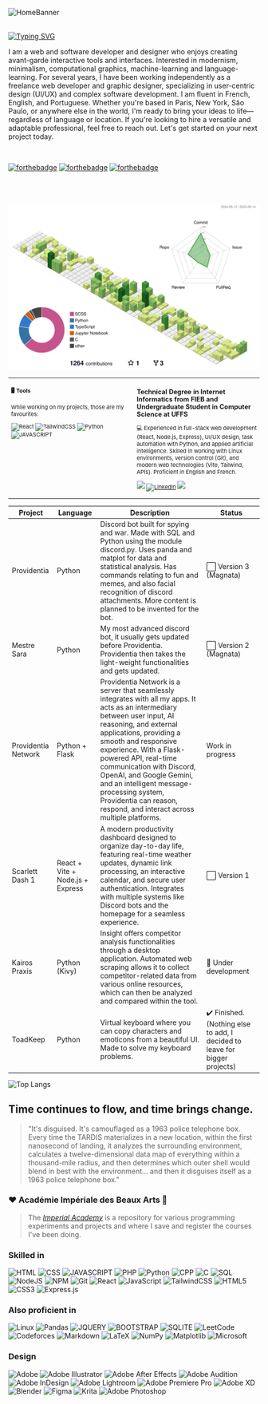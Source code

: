 ![HomeBanner](https://i.imgur.com/kdqWiQb.png)
<br><br>

[![Typing SVG](https://readme-typing-svg.herokuapp.com?font=Fira+Code&size=18&pause=1000&width=435&lines=Mais+est-ce+important+de+nous+d%C3%A9finir%3F)](https://git.io/typing-svg)

<p>
     I am a web and software developer and designer who enjoys creating avant-garde interactive tools and interfaces. Interested in modernism, minimalism, computational graphics, machine-learning and language-learning. For several years, I have been working independently as a freelance web developer and graphic designer, specializing in user-centric design (UI/UX) and complex software development. I am fluent in French, English, and Portuguese. Whether you're based in Paris, New York, São Paulo, or anywhere else in the world, I'm ready to bring your ideas to life—regardless of language or location. If you're looking to hire a versatile and adaptable professional, feel free to reach out. Let's get started on your next project today.
</p>
<br>

 [![forthebadge](https://forthebadge.com/images/badges/uses-brains.svg)](https://forthebadge.com)
[![forthebadge](https://forthebadge.com/images/badges/built-with-resentment.svg)](https://forthebadge.com)
[![forthebadge](https://forthebadge.com/images/badges/compatibility-club-penguin.svg)](https://forthebadge.com)

<br><br>

![3d commit history](./profile-3d-contrib/profile-green-animate.svg)


<div class="table-devenvironment">
  <table style="font-size: 11px">
  <tr>
  <td valign="top" width="50%">

#### 🖥️ Tools 

While working on my projects, those are my favourites:

![React](https://img.shields.io/badge/react-%2320232a.svg?style=for-the-badge&logo=react&logoColor=%2361DAFB)
![TailwindCSS](https://img.shields.io/badge/tailwindcss-%2338B2AC.svg?style=for-the-badge&logo=tailwind-css&logoColor=white)
![Python](https://img.shields.io/badge/Python-3776AB?style=for-the-badge&logo=python&logoColor=white)
![JAVASCRIPT](https://img.shields.io/badge/JavaScript-F7DF1E?style=for-the-badge&logo=javascript&logoColor=black)


  </td>
  <td valign="top" width="50%">

#### 
 ### Technical Degree in Internet Informatics from FIEB and Undergraduate Student in Computer Science at UFFS

💻 Experienced in full-stack web development (React, Node.js, Express), UI/UX design, task automation with Python, and applied artificial intelligence. Skilled in working with Linux environments, version control (Git), and modern web technologies (Vite, Tailwind, APIs). Proficient in English and French.

<a href="https://lyszt.net"><img src="https://img.shields.io/badge/Portfolio-%23000000.svg?style=for-the-badge&logo=firefox&logoColor=#FF7139"></a>
[![LinkedIn](https://img.shields.io/badge/linkedin-%230077B5.svg?style=for-the-badge&logo=linkedin&logoColor=white)](https://www.linkedin.com/in/lyszt/)
<img src="https://komarev.com/ghpvc/?username=lyszt&style=flat-square" width="150">



  </td>
  </tr>
  </table>
</div>

Project | Language | Description | Status | 
--- | --- | --- | --- |
Providentia | Python |  Discord bot built for spying and war. Made with SQL and Python using the module discord.py. Uses panda and matplot for data and statistical analysis. Has commands relating to fun and memes, and also facial recognition of discord attachments. More content is planned to be invented for the bot. | ⬜ Version 3 (Magnata)
Mestre Sara | Python | My most advanced discord bot, it usually gets updated before Providentia. Providentia then takes the light-weight functionalities and gets updated. | ⬜ Version 2 (Magnata)
Providentia Network |  Python + Flask  | Providentia Network is a server that seamlessly integrates with all my apps. It acts as an intermediary between user input, AI reasoning, and external applications, providing a smooth and responsive experience. With a Flask-powered API, real-time communication with Discord, OpenAI, and Google Gemini, and an intelligent message-processing system, Providentia can reason, respond, and interact across multiple platforms. | Work in progress
Scarlett Dash 1| React + Vite + Node.js + Express | A modern productivity dashboard designed to organize day-to-day life, featuring real-time weather updates, dynamic link processing, an interactive calendar, and secure user authentication. Integrates with multiple systems like Discord bots and the homepage for a seamless experience. | ⬜  Version 1
Kairos Praxis | Python (Kivy) | Insight offers competitor analysis functionalities through a desktop application. Automated web scraping allows it to collect competitor-related data from various online resources, which can then be analyzed and compared within the tool.  | 🔨 Under development
ToadKeep | Python |  Virtual keyboard where you can copy characters and emoticons from a beautiful UI. Made to solve my keyboard problems. | ✔️ Finished. (Nothing else to add, I decided to leave for bigger projects)



![Top Langs](https://github-readme-stats.vercel.app/api/top-langs/?username=anuraghazra&layout=compact)
## Time continues to flow, and time brings change.

> "It's disguised. It's camouflaged as a 1963 police telephone box. Every time the TARDIS materializes in a new location, within the first nanosecond of landing, it analyzes the surrounding environment, calculates a twelve-dimensional data map of everything within a thousand-mile radius, and then determines which outer shell would blend in best with the environment... and then it disguises itself as a 1963 police telephone box."


### ❤️ Académie Impériale des Beaux Arts 💙
> The [*Imperial Academy*](https://github.com/lyszt/Academie-de-Lyszt) is a repository for various programming experiments and projects and where I save and register the courses I've been doing. 
### Skilled in

![HTML](https://img.shields.io/badge/HTML-239120?style=for-the-badge&logo=html5&logoColor=white)
![CSS](https://img.shields.io/badge/CSS-239120?&style=for-the-badge&logo=css3&logoColor=white)
![JAVASCRIPT](https://img.shields.io/badge/JavaScript-F7DF1E?style=for-the-badge&logo=javascript&logoColor=black)
![PHP](https://img.shields.io/badge/PHP-777BB4?style=for-the-badge&logo=php&logoColor=white)
![Python](https://img.shields.io/badge/Python-3776AB?style=for-the-badge&logo=python&logoColor=white)
![CPP](https://img.shields.io/badge/C%2B%2B-00599C?style=for-the-badge&logo=c%2B%2B&logoColor=white)
![C](https://img.shields.io/badge/C-00000F?style=for-the-badge&logo=C&logoColor=white)
![SQL](https://img.shields.io/badge/MySQL-00000F?style=for-the-badge&logo=mysql&logoColor=white)
![NodeJS](https://img.shields.io/badge/node.js-6DA55F?style=for-the-badge&logo=node.js&logoColor=white)
![NPM](https://img.shields.io/badge/NPM-%23CB3837.svg?style=for-the-badge&logo=npm&logoColor=white)
![Git](https://img.shields.io/badge/git-%23F05033.svg?style=for-the-badge&logo=git&logoColor=white)
![React](https://img.shields.io/badge/react-%2320232a.svg?style=for-the-badge&logo=react&logoColor=%2361DAFB)
![JavaScript](https://img.shields.io/badge/javascript-%23323330.svg?style=for-the-badge&logo=javascript&logoColor=%23F7DF1E)
![TailwindCSS](https://img.shields.io/badge/tailwindcss-%2338B2AC.svg?style=for-the-badge&logo=tailwind-css&logoColor=white)
![HTML5](https://img.shields.io/badge/html5-%23E34F26.svg?style=for-the-badge&logo=html5&logoColor=white)
![CSS3](https://img.shields.io/badge/css3-%231572B6.svg?style=for-the-badge&logo=css3&logoColor=white)
![Express.js](https://img.shields.io/badge/express.js-%23404d59.svg?style=for-the-badge&logo=express&logoColor=%2361DAFB)

### Also proficient in

![Linux](https://img.shields.io/badge/Linux-FCC624?style=for-the-badge&logo=linux&logoColor=black)
![Pandas](https://img.shields.io/badge/pandas-%23150458.svg?style=for-the-badge&logo=pandas&logoColor=white)
![JQUERY](https://img.shields.io/badge/jQuery-0769AD?style=for-the-badge&logo=jquery&logoColor=white)
![BOOTSTRAP](https://img.shields.io/badge/Bootstrap-563D7C?style=for-the-badge&logo=bootstrap&logoColor=white)
![SQLITE](https://img.shields.io/badge/SQLite-07405E?style=for-the-badge&logo=sqlite&logoColor=white)
![LeetCode](https://img.shields.io/badge/LeetCode-000000?style=for-the-badge&logo=LeetCode&logoColor=#d16c06)
![Codeforces](https://img.shields.io/badge/Codeforces-445f9d?style=for-the-badge&logo=Codeforces&logoColor=white)
![Markdown](https://img.shields.io/badge/markdown-%23000000.svg?style=for-the-badge&logo=markdown&logoColor=white)
![LaTeX](https://img.shields.io/badge/latex-%23008080.svg?style=for-the-badge&logo=latex&logoColor=white)
![NumPy](https://img.shields.io/badge/numpy-%23013243.svg?style=for-the-badge&logo=numpy&logoColor=white)
![Matplotlib](https://img.shields.io/badge/Matplotlib-%23ffffff.svg?style=for-the-badge&logo=Matplotlib&logoColor=black)
![Microsoft](https://img.shields.io/badge/Microsoft-0078D4?style=for-the-badge&logo=microsoft&logoColor=white)

### Design
![Adobe](https://img.shields.io/badge/adobe-%23FF0000.svg?style=for-the-badge&logo=adobe&logoColor=white)
![Adobe Illustrator](https://img.shields.io/badge/adobe%20illustrator-%23FF9A00.svg?style=for-the-badge&logo=adobe%20illustrator&logoColor=white)
![Adobe After Effects](https://img.shields.io/badge/Adobe%20After%20Effects-9999FF.svg?style=for-the-badge&logo=Adobe%20After%20Effects&logoColor=white)
![Adobe Audition](https://img.shields.io/badge/Adobe%20Audition-9999FF.svg?style=for-the-badge&logo=Adobe%20Audition&logoColor=white)
![Adobe InDesign](https://img.shields.io/badge/Adobe%20InDesign-49021F?style=for-the-badge&logo=adobeindesign&logoColor=white)
![Adobe Lightroom](https://img.shields.io/badge/Adobe%20Lightroom-31A8FF.svg?style=for-the-badge&logo=Adobe%20Lightroom&logoColor=white)
![Adobe Premiere Pro](https://img.shields.io/badge/Adobe%20Premiere%20Pro-9999FF.svg?style=for-the-badge&logo=Adobe%20Premiere%20Pro&logoColor=white)
![Adobe XD](https://img.shields.io/badge/Adobe%20XD-470137?style=for-the-badge&logo=Adobe%20XD&logoColor=#FF61F6)
![Blender](https://img.shields.io/badge/blender-%23F5792A.svg?style=for-the-badge&logo=blender&logoColor=white)
![Figma](https://img.shields.io/badge/figma-%23F24E1E.svg?style=for-the-badge&logo=figma&logoColor=white)
![Krita](https://img.shields.io/badge/Krita-203759?style=for-the-badge&logo=krita&logoColor=EEF37B)
![Adobe Photoshop](https://img.shields.io/badge/adobe%20photoshop-%2331A8FF.svg?style=for-the-badge&logo=adobe%20photoshop&logoColor=white)




